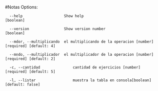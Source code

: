 #Notas
Options:

      --help                   Show help                               [boolean]

      --version                Show version number                     [boolean]

      --mdor, --multiplicando  el multiplicando de la operacion [number] [required] [default: 4]

      --mndo, --multiplicador  el multiplicador de la operacion [number] [required] [default: 2]

      -c, --cantidad               cantidad de ejercicios [number] [required] [default: 5]

      -l, --listar                 muestra la tabla en consola[boolean] [default: false]
